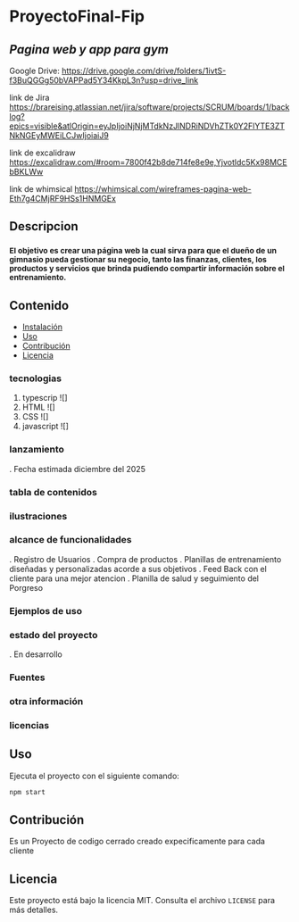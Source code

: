 # ProyectoFinal-Fip

## _Pagina web y app para gym_

Google Drive: https://drive.google.com/drive/folders/1ivtS-f3BuQGGg50bVAPPad5Y34KkpL3n?usp=drive_link

link de Jira https://brareising.atlassian.net/jira/software/projects/SCRUM/boards/1/backlog?epics=visible&atlOrigin=eyJpIjoiNjNjMTdkNzJlNDRiNDVhZTk0Y2FlYTE3ZTNkNGEyMWEiLCJwIjoiaiJ9


link de excalidraw https://excalidraw.com/#room=7800f42b8de714fe8e9e,Yjvotldc5Kx98MCEbBKLWw



link de whimsical https://whimsical.com/wireframes-pagina-web-Eth7g4CMjRF9HSs1HNMGEx

## Descripcion
### <sub>El objetivo es crear una página web la cual sirva para que el dueño de un gimnasio pueda gestionar su negocio, tanto las finanzas, clientes, los productos y servicios que brinda pudiendo compartir información sobre el entrenamiento.</sub>

## Contenido
- [Instalación](#instalación)
- [Uso](#uso)
- [Contribución](#contribución)
- [Licencia](#licencia)

### tecnologias 
  1.  typescrip ![]
  1.  HTML ![]
  1.  CSS ![]
  1.  javascript ![]
    
    
### lanzamiento
. Fecha estimada diciembre del 2025
### tabla de contenidos
### ilustraciones
### alcance de funcionalidades
. Registro de Usuarios
. Compra de productos 
. Planillas de entrenamiento diseñadas y personalizadas acorde a sus objetivos
. Feed Back con el cliente para una mejor atencion
. Planilla de salud y seguimiento del Porgreso
### Ejemplos de uso

### estado del proyecto
. En desarrollo
### Fuentes
### otra información
### licencias 

## Uso
Ejecuta el proyecto con el siguiente comando:
```bash
npm start
```

## Contribución
Es un Proyecto de codigo cerrado creado expecificamente para cada cliente 

## Licencia
Este proyecto está bajo la licencia MIT. Consulta el archivo `LICENSE` para más detalles.



